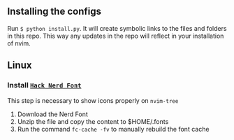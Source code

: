 ## Installing the configs
Run `$ python install.py`. It will create symbolic links to the files and folders in this repo. This way any updates in the repo will reflect in your installation of nvim.

## Linux
### Install [`Hack Nerd Font`](https://www.nerdfonts.com/font-downloads)
This step is necessary to show icons properly on `nvim-tree`
1. Download the Nerd Font
1. Unzip the file and copy the content to $HOME/.fonts
1. Run the command `fc-cache -fv` to manually rebuild the font cache
